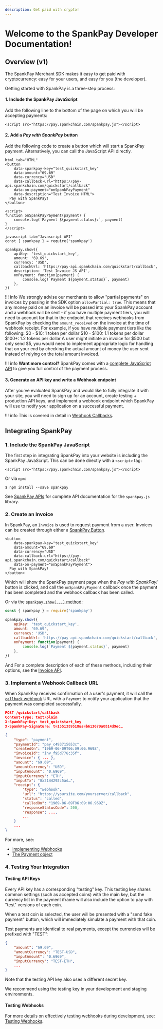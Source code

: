 ```yaml
---
description: Get paid with crypto!
---
```


# Welcome to the SpankPay Developer Documentation!

## Overview (v1)

The SpankPay Merchant SDK makes it easy to get paid with cryptocurrency: easy for your users, and easy for you \(the developer\).

Getting started with SpankPay is a three-step process:

#### 1. Include the SpankPay JavaScript

Add the following line to the bottom of the page on which you will be accepting payments:

```markup
<script src="https://pay.spankchain.com/spankpay.js"></script>
```

#### **2. Add a** _**Pay with SpankPay**_ **button**

Add the following code to create a button which will start a SpankPay payment. Alternatively, you can call the JavaScript API directly.


``` 
html tab="HTML" 
<button
    data-spankpay-key="test_quickstart_key"
    data-amount="69.69"
    data-currency="USD"
    data-callback-url="https://pay-api.spankchain.com/quickstart/callback"
    data-on-payment="onSpankPayPayment"
    data-description="Test Invoice HTML">
  Pay with SpankPay!
</button>

<script>
function onSpankPayPayment(payment) {
    console.log(`Payment ${payment.status}:`, payment)
}
</script>
```

``` 
javascript tab="Javascript API"
const { spankpay } = require('spankpay')

spankpay.show({
    apiKey: 'test_quickstart_key',
    amount: '69.69',
    currency: 'USD',
    callbackUrl: 'https://pay-api.spankchain.com/quickstart/callback',
    description: 'Test Invoice JS API',
    onPayment: function(payment) {
        console.log(`Payment ${payment.status}`, payment)
    },
})
```


!!! info
    We strongly advise our merchants to allow "partial payments" on invoices by passing in the SDK option `allowPartial: true`. This means that any money paid on an invoice will be passed into your SpankPay account and a webhook will be sent - if you have multiple payment tiers, you will need to account for that in the endpoint that receives webhooks from SpankPay by checking the `amount_received` on the invoice at the time of webhook receipt.
For example, if you have multiple payment tiers like the following:
$0 - $10: 1 token per dollar
$10 - $100: 1.1 tokens per dollar
$100+: 1.2 tokens per dollar
A user might initiate an invoice for $500 but only send $5, you would need to implement appropriate logic for handling that on your end by checking the actual
amount of money the user sent instead of relying on the total amount invoiced.


!!! info
    **Want more control?** SpankPay comes with a [complete JavaScript API](api-reference.md) to give you full control of the payment process.

#### 3. Generate an API key and write a Webhook endpoint

After you've evaluated SpankPay and would like to fully integrate it with your site, you will need to sign up for an account, create testing + production API keys, and implement a webhook endpoint which SpankPay will use to notify your application on a successful payment.

!!! info
    This is covered in detail in [Webhook Callbacks](api-reference.md#webhook-callbacks).

## Integrating SpankPay

### 1. Include the SpankPay JavaScript

The first step in integrating SpankPay into your website is including the SpankPay JavaScript. This can be done directly with a `<script>` tag:

```markup
<script src="https://pay.spankchain.com/spankpay.js"></script>
```

Or via `npm`:

```text
$ npm install --save spankpay
```

See [SpankPay APIs](api-reference.md) for complete API documentation for the `spankpay.js` library.

### 2. Create an Invoice

In SpankPay, an `Invoice` is used to request payment from a user. Invoices can be created through either a [SpankPay Button](api-reference.md#creating-a-purchase-with-a-button).

```markup
<button
    data-spankpay-key="test_quickstart_key"
    data-amount="69.69"
    data-currency="USD"
    data-callback-url="https://pay-api.spankchain.com/quickstart/callback"
    data-on-payment="onSpankPayPayment">
  Pay with SpankPay!
</button>
```

Which will show the SpankPay payment page when the _Pay with SpankPay!_ button is clicked, and call the `onSpankPayPayment` callback once the payment has been completed and the webhook callback has been called.

Or via the [`spankpay.show(...)` method](api-reference.md#creating-an-invoice-with-the-spankpay-javascript-api):

```javascript
const { spankpay } = require('spankpay')

spankpay.show({
    apiKey: 'test_quickstart_key',
    amount: '69.69',
    currency: 'USD',
    callbackUrl: 'https://pay-api.spankchain.com/quickstart/callback',
    onPayment: function(payment) {
        console.log(`Payment ${payment.status}`, payment)
    },
})
```

And For a complete description of each of these methods, including their options, see the [Invoice API](api-reference.md#invoice).

### 3. Implement a Webhook Callback URL

When SpankPay receives confirmation of a user's payment, it will call the [`callback` webhook](api-reference.md#webhook-callbacks) URL with a `Payment` to notify your application that the payment was completed successfully.

``` json
POST /quickstart/callback
Content-Type: text/plain
X-SpankPay-Key: test_quickstart_key
X-SpankPay-Signature: t=1551389518&s=b613679a0814d9ec…

{
    "type": "payment",
    "paymentId": "pay_c493715653c",
    "createdOn": "1969-06-09T06:09:06.969Z",
    "invoiceId": "inv_f95d778c35f",
    "invoice": { ... },
    "amount": "69.69",
    "amountCurrency": "USD",
    "inputAmount": "0.6969",
    "inputCurrency": "ETH",
    "inputTx": "0x2144292c5ad…",
    "receipt": {
        "type": "webhook",
        "url": "https://yoursite.com/yourserver/callback",
        "status": "called",
        "calledOn": "1969-06-09T06:09:06.969Z",
        "responseStatusCode": 200,
        "response": ...,
        ...
    }
    ...
}
```

For more, see:

* [Implementing Webhooks](api-reference.md#webhook-callbacks)
* [The Payment object](api-reference.md#payment)

### **4. Testing Your Integration**

#### **Testing API Keys**

Every API key has a corresponding "testing" key. This testing key shares common settings \(such as accepted coins\) with the main key, but the currency list in the payment iframe will also include the option to pay with "test" versions of each coin.

When a test coin is selected, the user will be presented with a "send fake payment" button, which will immediately simulate a payment with that coin.

Test payments are identical to real payments, except the currencies will be prefixed with "TEST":

``` json
{
    "amount": "69.69",
    "amountCurrency": "TEST-USD",
    "inputAmount": "0.6969",
    "inputCurrency": "TEST-ETH",
    ...
}
```

Note that the testing API key also uses a different secret key.

We recommend using the testing key in your development and staging environments.

#### Testing Webhooks

For more details on effectively testing webhooks during development, see: [Testing Webhooks](api-reference.md#testing-webhooks).

#### 



